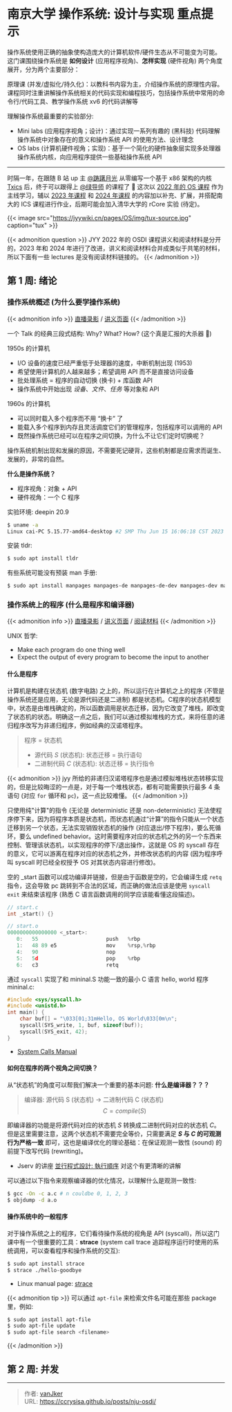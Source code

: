 # 南京大学 操作系统: 设计与实现 重点提示


操作系统使用正确的抽象使构造庞大的计算机软件/硬件生态从不可能变为可能。这门课围绕操作系统是 **如何设计** (应用程序视角)、**怎样实现** (硬件视角) 两个角度展开，分为两个主要部分：

原理课 (并发/虚拟化/持久化)：以教科书内容为主，介绍操作系统的原理性内容。课程同时注重讲解操作系统相关的代码实现和编程技巧，包括操作系统中常用的命令行/代码工具、教学操作系统 xv6 的代码讲解等

理解操作系统最重要的实验部分:
- Mini labs (应用程序视角；设计)：通过实现一系列有趣的 (黑科技) 代码理解操作系统中对象存在的意义和操作系统 API 的使用方法、设计理念
- OS labs (计算机硬件视角；实现)：基于一个简化的硬件抽象层实现多处理器操作系统内核，向应用程序提供一些基础操作系统 API

<!--more-->

---

时隔一年，在跟随 B 站 up 主 [@踌躇月光](https://space.bilibili.com/491131440/) 从零编写一个基于 x86 架构的内核 [Txics](https://github.com/vanJker/TXOS) 后，终于可以跟得上 [@绿导师](https://space.bilibili.com/202224425) 的课程了 :rofl: 这次以 [2022 年的 OS 课程](https://jyywiki.cn/OS/2022/index.html) 作为主线学习，辅以 [2023 年课程](https://jyywiki.cn/OS/2023/index.html) 和 [2024 年课程](https://jyywiki.cn/OS/2024/index.html) 的内容加以补充、扩展，并搭配南大的 ICS 课程进行作业，后期可能会加入清华大学的 rCore 实验 (待定)。

{{< image src="https://jyywiki.cn/pages/OS/img/tux-source.jpg" caption="tux" >}}

{{< admonition question >}}
JYY 2022 年的 OSDI 课程讲义和阅读材料是分开的，2023 年和 2024 年进行了改进，讲义和阅读材料合并成类似于共笔的材料，所以下面有一些 lectures 是没有阅读材料链接的。
{{< /admonition >}}

## 第 1 周: 绪论

### 操作系统概述 (为什么要学操作系统)

{{< admonition info >}}
[直播录影](https://www.bilibili.com/video/BV1Cm4y1d7Ur/)
/
[讲义页面](https://jyywiki.cn/OS/2022/slides/1.slides.html)
{{< /admonition >}}

一个 Talk 的经典三段式结构: Why? What? How? (这个真是汇报的大杀器 :rofl:)

1950s 的计算机
- I/O 设备的速度已经严重低于处理器的速度，中断机制出现 (1953)
- 希望使用计算机的人越来越多；希望调用 API 而不是直接访问设备
- 批处理系统 = 程序的自动切换 (换卡) + 库函数 API
- 操作系统中开始出现 *设备*、*文件*、*任务* 等对象和 API

1960s 的计算机
- 可以同时载入多个程序而不用 “换卡” 了
- 能载入多个程序到内存且灵活调度它们的管理程序，包括程序可以调用的 API
- 既然操作系统已经可以在程序之间切换，为什么不让它们定时切换呢？

操作系统机制出现和发展的原因，不需要死记硬背，这些机制都是应需求而诞生、发展的，非常的自然。

**什么是操作系统？**
- 程序视角：对象 + API
- 硬件视角：一个 C 程序

实验环境: deepin 20.9
```bash
$ uname -a
Linux cai-PC 5.15.77-amd64-desktop #2 SMP Thu Jun 15 16:06:18 CST 2023 x86_64 GNU/Linux
```

安装 tldr:
```bash
$ sudo apt install tldr
```

有些系统可能没有预装 man 手册:
```bash
$ sudo apt install manpages manpages-de manpages-de-dev manpages-dev manpages-posix manpages-posix-dev glibc-doc
```

### 操作系统上的程序 (什么是程序和编译器)

{{< admonition info >}}
[直播录影](https://www.bilibili.com/video/BV12L4y1379V/)
/
[讲义页面](https://jyywiki.cn/OS/2022/slides/2.slides.html)
/
[阅读材料](https://jyywiki.cn/OS/2022/notes/1.html)
{{< /admonition >}}

UNIX 哲学:
- Make each program do one thing well
- Expect the output of every program to become the input to another

#### 什么是程序

计算机是构建在状态机 (数字电路) 之上的，所以运行在计算机之上的程序 (不管是操作系统还是应用，无论是源代码还是二进制) 都是状态机。C程序的状态机模型中，状态是由堆栈确定的，所以函数调用是状态迁移，因为它改变了堆栈，即改变了状态机的状态。明确这一点之后，我们可以通过模拟堆栈的方式，来将任意的递归程序改写为非递归程序，例如经典的汉诺塔程序。

> 程序 = 状态机
> - 源代码 $S$ (状态机): 状态迁移 = 执行语句
> - 二进制代码 $C$ (状态机): 状态迁移 = 执行指令

{{< admonition >}}
jyy 所给的非递归汉诺塔程序也是通过模拟堆栈状态转移实现的，但是比较晦涩的一点是，对于每一个堆栈状态，都有可能需要执行最多 4 条语句 (对应 `for` 循环和 `pc`)，这一点比较难懂。
{{< /admonition >}}

只使用纯"计算"的指令 (无论是 deterministic 还是 non-deterministic) 无法使程序停下来，因为将程序本质是状态机，而状态机通过“计算”的指令只能从一个状态迁移到另一个状态，无法实现销毁状态机的操作 (对应退出/停下程序)，要么死循环，要么 undefined behavior。这时需要程序对应的状态机之外的另一个东西来控制、管理该状态机，以实现程序的停下/退出操作，这就是 OS 的 syscall 存在的意义，它可以游离在程序对应的状态机之外，并修改状态机的内容 (因为程序呼叫 syscall 时已经全权授予 OS 对其状态内容进行修改)。

空的 _start 函数可以成功编译并链接，但是由于函数是空的，它会编译生成 `retq` 指令，这会导致 pc 跳转到不合法的区域，而正确的做法应该是使用 `syscall exit` 来结束该程序 (熟悉 C 语言函数调用的同学应该能看懂这段描述)。

```c
// start.c
int _start() {}

// start.o
0000000000000000 <_start>:
   0:   55                      push   %rbp
   1:   48 89 e5                mov    %rsp,%rbp
   4:   90                      nop
   5:   5d                      pop    %rbp
   6:   c3                      retq   
```

通过 `syscall` 实现了和 mininal.S 功能一致的最小 C 语言 hello, world 程序 mininal.c:

```c
#include <sys/syscall.h>
#include <unistd.h>
int main() {
    char buf[] = "\033[01;31mHello, OS World\033[0m\n";
    syscall(SYS_write, 1, buf, sizeof(buf));
    syscall(SYS_exit, 42);
}
```

- [System Calls Manual](https://man7.org/linux/man-pages/man2/syscall.2.html)

#### 如何在程序的两个视角之间切换？

从“状态机”的角度可以帮我们解决一个重要的基本问题: **什么是编译器？？？**

> 编译器: 源代码 S (状态机) $\rightarrow$ 二进制代码 C (状态机)
$$C=compile(S)$$

即编译器的功能是将源代码对应的状态机 $S$ 转换成二进制代码对应的状态机 $C$。但是这里需要注意，这两个状态机不需要完全等价，只需要满足 **$S$ 与 $C$ 的可观测行为严格一致** 即可，这也是编译优化的理论基础：在保证观测一致性 (sound) 的前提下改写代码 (rewriting)。

- Jserv 的讲座 [並行程式設計: 執行順序](https://hackmd.io/@sysprog/concurrency/%2F%40sysprog%2Fconcurrency-ordering) 对这个有更清晰的讲解

可以通过以下指令来观察编译器的优化情况，以理解什么是观测一致性:

```bash
$ gcc -On -c a.c # n couldbe 0, 1, 2, 3
$ objdump -d a.o
```

#### 操作系统中的一般程序

对于操作系统之上的程序，它们看待操作系统的视角是 API (syscall)，所以这门课中有一个很重要的工具：**strace** (system call trace 追踪程序运行时使用的系统调用，可以查看程序和操作系统的交互):

```bash
$ sudo apt install strace
$ strace ./hello-goodbye
```

- Linux manual page: [strace](https://man7.org/linux/man-pages/man1/strace.1.html)

{{< admonition tip >}}
可以通过 `apt-file` 来检索文件名可能在那些 package 里，例如:

```bash
$ sudo apt install apt-file
$ sudo apt-file update
$ sudo apt-file search <filename>
```
{{< /admonition >}}

## 第 2 周: 并发


---

> 作者: [vanJker](https://github.com/vanJker)  
> URL: https://ccrysisa.github.io/posts/nju-osdi/  

